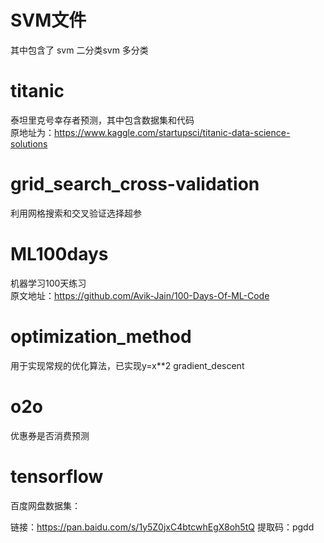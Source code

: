 # SVM文件
其中包含了 svm 二分类svm 多分类  
# titanic
泰坦里克号幸存者预测，其中包含数据集和代码  
原地址为：https://www.kaggle.com/startupsci/titanic-data-science-solutions  
# grid_search_cross-validation
利用网格搜索和交叉验证选择超参  
# ML100days
机器学习100天练习  
原文地址：https://github.com/Avik-Jain/100-Days-Of-ML-Code   

# optimization_method
用于实现常规的优化算法，已实现y=x**2   gradient_descent  
# o2o
优惠券是否消费预测 

# tensorflow

百度网盘数据集：

链接：https://pan.baidu.com/s/1y5Z0jxC4btcwhEgX8oh5tQ 
提取码：pgdd 